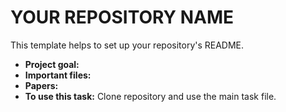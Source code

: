 # YOUR REPOSITORY NAME

This template helps to set up your repository's README.

- **Project goal:** 
- **Important files:** 
- **Papers:** 
- **To use this task:** Clone repository and use the main task file. 

